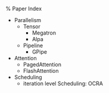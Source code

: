% Paper Index

- Parallelism
    - Tensor
        - Megatron
        - Alpa
    - Pipeline
        - GPipe
- Attention
    - PagedAttention
    - FlashAttention
- Scheduling
    - iteration level Scheduling: OCRA
